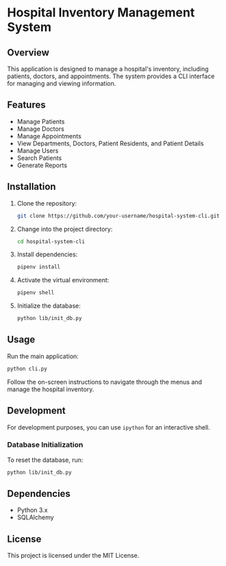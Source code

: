 # Hospital Inventory Management System

## Overview
This application is designed to manage a hospital's inventory, including patients, doctors, and appointments. The system provides a CLI interface for managing and viewing information.

## Features
- Manage Patients
- Manage Doctors
- Manage Appointments
- View Departments, Doctors, Patient Residents, and Patient Details
- Manage Users
- Search Patients
- Generate Reports

## Installation
1. Clone the repository:
    ```bash
    git clone https://github.com/your-username/hospital-system-cli.git
    ```
2. Change into the project directory:
    ```bash
    cd hospital-system-cli
    ```
3. Install dependencies:
    ```bash
    pipenv install
    ```
4. Activate the virtual environment:
    ```bash
    pipenv shell
    ```
5. Initialize the database:
    ```bash
    python lib/init_db.py
    ```

## Usage
Run the main application:
```bash
python cli.py
```

Follow the on-screen instructions to navigate through the menus and manage the hospital inventory.

## Development
For development purposes, you can use `ipython` for an interactive shell.

### Database Initialization
To reset the database, run:
```bash
python lib/init_db.py
```


## Dependencies
- Python 3.x
- SQLAlchemy

## License
This project is licensed under the MIT License.

